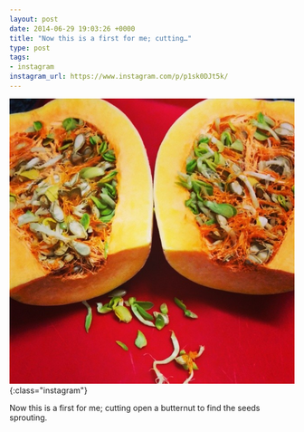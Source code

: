 ```yaml
---
layout: post
date: 2014-06-29 19:03:26 +0000
title: "Now this is a first for me; cutting…"
type: post
tags:
- instagram
instagram_url: https://www.instagram.com/p/p1sk0DJt5k/
---
```


![Instagram - p1sk0DJt5k](/assets/p1sk0DJt5k.jpg){:class="instagram"}

Now this is a first for me; cutting open a butternut to find the seeds sprouting.
